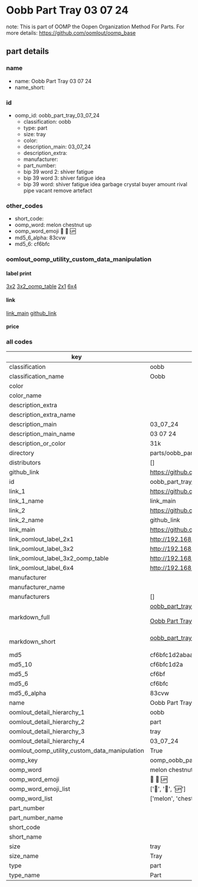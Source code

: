 # Oobb Part Tray 03 07 24  

note: This is part of OOMP the Oopen Organization Method For Parts. For more details: https://github.com/oomlout/oomp_base

##  part details





### name
* name: Oobb Part Tray 03 07 24
* name_short: 
### id
* oomp_id: oobb_part_tray_03_07_24
  * classification: oobb
  * type: part
  * size: tray
  * color: 
  * description_main: 03_07_24
  * description_extra: 
  * manufacturer: 
  * part_number: 
  * bip 39 word 2: shiver fatigue
  * bip 39 word 3: shiver fatigue idea
  * bip 39 word: shiver fatigue idea garbage crystal buyer amount rival pipe vacant remove artefact

### other_codes
* short_code: 
* oomp_word: melon chestnut up
* oomp_word_emoji :melon: :chestnut: :up:
* md5_6_alpha: 83cvw
* md5_6: cf6bfc






### oomlout_oomp_utility_custom_data_manipulation
#### label print
[3x2](http://192.168.1.245:1112/?label=oomp%2083cvw)
[3x2_oomp_table](http://192.168.1.107:1112/?label=oomp%2083cvw)
[2x1](http://192.168.1.242:1112/?label=oomp%2083cvw)
[6x4](http://192.168.1.55:1112/?label=oomp%2083cvw)    

#### link

[link_main](https://github.com/oomlout/oomlout_oomp_current_version_messy/tree/main/parts/oobb_part_tray_03_07_24) [github_link](https://github.com/oomlout/oomlout_oomp_part_src/tree/main/parts/oobb_part_tray_03_07_24)                             

#### price







### all codes 
| key | value |  
| --- | --- |  
| classification | oobb |  
| classification_name | Oobb |  
| color |  |  
| color_name |  |  
| description_extra |  |  
| description_extra_name |  |  
| description_main | 03_07_24 |  
| description_main_name | 03 07 24 |  
| description_or_color | 31k |  
| directory | parts/oobb_part_tray_03_07_24 |  
| distributors | [] |  
| github_link | https://github.com/oomlout/oomlout_oomp_part_src/tree/main/parts/oobb_part_tray_03_07_24 |  
| id | oobb_part_tray_03_07_24 |  
| link_1 | https://github.com/oomlout/oomlout_oomp_current_version_messy/tree/main/parts/oobb_part_tray_03_07_24 |  
| link_1_name | link_main |  
| link_2 | https://github.com/oomlout/oomlout_oomp_part_src/tree/main/parts/oobb_part_tray_03_07_24 |  
| link_2_name | github_link |  
| link_main | https://github.com/oomlout/oomlout_oomp_current_version_messy/tree/main/parts/oobb_part_tray_03_07_24 |  
| link_oomlout_label_2x1 | http://192.168.1.242:1112/?label=oomp%2083cvw |  
| link_oomlout_label_3x2 | http://192.168.1.245:1112/?label=oomp%2083cvw |  
| link_oomlout_label_3x2_oomp_table | http://192.168.1.107:1112/?label=oomp%2083cvw |  
| link_oomlout_label_6x4 | http://192.168.1.55:1112/?label=oomp%2083cvw |  
| manufacturer |  |  
| manufacturer_name |  |  
| manufacturers | [] |  
| markdown_full | [oobb_part_tray_03_07_24](https://github.com/oomlout/oomlout_oomp_current_version_messy/tree/main/parts/oobb_part_tray_03_07_24)<br>[](https://github.com/oomlout/oomlout_oomp_current_version_messy/tree/main/parts/oobb_part_tray_03_07_24)<br>[Oobb Part Tray 03 07 24](https://github.com/oomlout/oomlout_oomp_current_version_messy/tree/main/parts/oobb_part_tray_03_07_24)<br><br> |  
| markdown_short | [oobb_part_tray_03_07_24](https://github.com/oomlout/oomlout_oomp_current_version_messy/tree/main/parts/oobb_part_tray_03_07_24)<br><br> |  
| md5 | cf6bfc1d2abaa1007d9aa5f8e0d4f631 |  
| md5_10 | cf6bfc1d2a |  
| md5_5 | cf6bf |  
| md5_6 | cf6bfc |  
| md5_6_alpha | 83cvw |  
| name | Oobb Part Tray 03 07 24 |  
| oomlout_detail_hierarchy_1 | oobb |  
| oomlout_detail_hierarchy_2 | part |  
| oomlout_detail_hierarchy_3 | tray |  
| oomlout_detail_hierarchy_4 | 03_07_24 |  
| oomlout_oomp_utility_custom_data_manipulation | True |  
| oomp_key | oomp_oobb_part_tray_03_07_24 |  
| oomp_word | melon chestnut up |  
| oomp_word_emoji | :melon: :chestnut: :up: |  
| oomp_word_emoji_list | [':melon:', ':chestnut:', ':up:'] |  
| oomp_word_list | ['melon', 'chestnut', 'up'] |  
| part_number |  |  
| part_number_name |  |  
| short_code |  |  
| short_name |  |  
| size | tray |  
| size_name | Tray |  
| type | part |  
| type_name | Part |  
